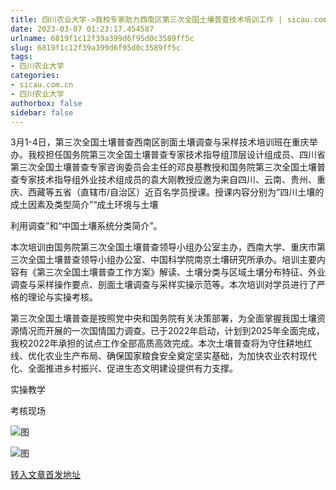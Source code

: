 ```yaml
---
title: 四川农业大学->我校专家助力西南区第三次全国土壤普查技术培训工作 | sicau.com.cn
date: 2023-03-07 01:23:17.454587
urlname: 6819f1c12f39a399d6f95d0c3589ff5c
slug: 6819f1c12f39a399d6f95d0c3589ff5c
tags: 
- 四川农业大学
categories:
- sicau.com.cn
- 四川农业大学
authorbox: false
sidebar: false
---
```

3月1-4日，第三次全国土壤普查西南区剖面土壤调查与采样技术培训班在重庆举办。我校担任国务院第三次全国土壤普查专家技术指导组顶层设计组成员、四川省第三次全国土壤普查专家咨询委员会主任的邓良基教授和国务院第三次全国土壤普查专家技术指导组外业技术组成员的袁大刚教授应邀为来自四川、云南、贵州、重庆、西藏等五省（直辖市/自治区）近百名学员授课。授课内容分别为“四川土壤的成土因素及类型简介”“成土环境与土壤
<!--more-->
利用调查”和“中国土壤系统分类简介”。  

本次培训由国务院第三次全国土壤普查领导小组办公室主办，西南大学、重庆市第三次全国土壤普查领导小组办公室、中国科学院南京土壤研究所承办。培训主要内容有《第三次全国土壤普查工作方案》解读、土壤分类与区域土壤分布特征、外业调查与采样操作要点、剖面土壤调查与采样实操示范等。本次培训对学员进行了严格的理论与实操考核。

第三次全国土壤普查是按照党中央和国务院有关决策部署，为全面掌握我国土壤资源情况而开展的一次国情国力调查。已于2022年启动，计划到2025年全面完成，我校2022年承担的试点工作全部高质高效完成。本次土壤普查将为守住耕地红线、优化农业生产布局、确保国家粮食安全奠定坚实基础，为加快农业农村现代化、全面推进乡村振兴、促进生态文明建设提供有力支撑。

实操教学

考核现场

![图](https://news.sicau.edu.cn/__local/7/5E/C5/EFEDBC14A9073565A5F9C89A6D6_BE072383_234801.png)

![图](https://news.sicau.edu.cn/__local/5/CD/9D/C9C7F6B23755B506DB12B05AD37_2BF8F7CA_22A48E.png)

[转入文章首发地址](https://news.sicau.edu.cn/info/1078/71218.htm)